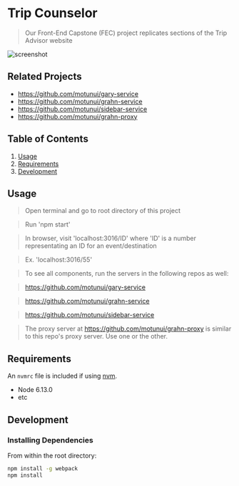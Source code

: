 # Trip Counselor

> Our Front-End Capstone (FEC) project replicates sections of the Trip Advisor website

![screenshot](https://github.com/motunui/gary-proxy/blob/master/2019-02-23%2017.03.58.gif)

## Related Projects

  - https://github.com/motunui/gary-service
  - https://github.com/motunui/grahn-service
  - https://github.com/motunui/sidebar-service
  - https://github.com/motunui/grahn-proxy

## Table of Contents

1. [Usage](#Usage)
1. [Requirements](#requirements)
1. [Development](#development)

## Usage

> Open terminal and go to root directory of this project

> Run 'npm start'

> In browser, visit 'localhost:3016/ID' where 'ID' is a number representating an ID for an event/destination

> Ex. 'localhost:3016/55'

> To see all components, run the servers in the following repos as well:

> https://github.com/motunui/gary-service

> https://github.com/motunui/grahn-service

> https://github.com/motunui/sidebar-service

> The proxy server at https://github.com/motunui/grahn-proxy is similar to this repo's proxy server. Use one or the other.

## Requirements

An `nvmrc` file is included if using [nvm](https://github.com/creationix/nvm).

- Node 6.13.0
- etc

## Development

### Installing Dependencies

From within the root directory:

```sh
npm install -g webpack
npm install
```
